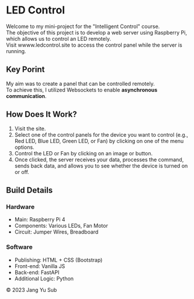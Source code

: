 <h1>LED Control</h1>

<p>
    Welcome to my mini-project for the "Intelligent Control" course.<br>
    The objective of this project is to develop a web server using Raspberry Pi, which allows us to control an LED remotely.<br>
    Visit wwww.ledcontrol.site to access the control panel while the server is running.
</p>

<h2>Key Porint</h2>

<p>
    My aim was to create a panel that can be controlled remotely.<br>
    To achieve this, I utilized Websockets to enable <b>asynchronous communication</b>.
</p>

<h2>How Does It Work?</h2>

<ol>
    <li>Visit the site.</li>
    <li>Select one of the control panels for the device you want to control (e.g., Red LED, Blue LED, Green LED, or Fan) by clicking on one of the menu options.</li>
    <li>Control the LED or Fan by clicking on an image or button.</li>
    <li>Once clicked, the server receives your data, processes the command, sends back data, and allows you to see whether the device is turned on or off.</li>
</ol>

<h2>Build Details</h2>
<h3>Hardware</h3>
<ul>
    <li>Main: Raspberry Pi 4</li>
    <li>Components: Various LEDs, Fan Motor</li>
    <li>Circuit: Jumper Wires, Breadboard</li>
</ul>
<h3>Software</h3>
<ul>
    <li>Publishing: HTML + CSS (Bootstrap)</li>
    <li>Front-end: Vanilla JS</li>
    <li>Back-end: FastAPI</li>
    <li>Additional Logic: Python</li>
</ul>

<footer>
    <p>&copy; 2023 Jang Yu Sub</p>
</footer>
